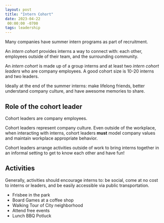 ```yaml
---
layout: post
title: "Intern Cohort"
date: 2023-04-22
 00:00:00 -0700
tags: leadership
---
```


Many companies have summer intern programs as part of recruitment.

An _intern cohort_ provides interns a way to connect with: each other, employees outside of their team, and the surrounding community.

An _intern cohort_ is made up of a group interns and at least two _intern cohort leaders_ who are company employees. A good cohort size is 10-20 interns and two leaders.

Ideally at the end of the summer interns: make lifelong friends, better understand company culture, and have awesome memories to share.

## Role of the cohort leader

Cohort leaders are company employees.

Cohort leaders represent company culture. Even outside of the workplace, when interacting with interns, cohort leaders __must__ model company values and maintain workplace appropriate behavior.

Cohort leaders arrange activities outside of work to bring interns together in an informal setting to get to know each other and have fun!

## Activities

Generally, activities should encourage interns to: be social, come at no cost to interns or leaders, and be easily accessible via public transportation.

- Frisbee in the park
- Board Games at a coffee shop
- Walking Tour of City neighborhood
- Attend free events
- Lunch BBQ Potluck

